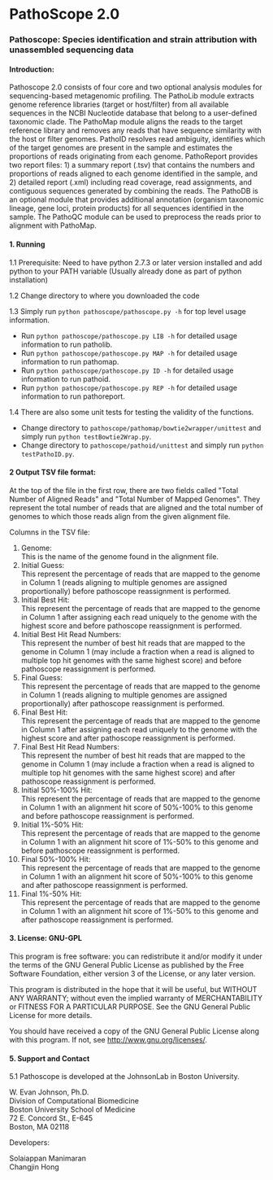 PathoScope 2.0
==========

### Pathoscope: Species identification and strain attribution with unassembled sequencing data


#### Introduction:
Pathoscope 2.0 consists of four core and two optional analysis modules for sequencing-based metagenomic profiling. The PathoLib module extracts genome reference libraries (target or host/filter) from all available sequences in the NCBI Nucleotide database that belong to a user-defined taxonomic clade. The PathoMap module aligns the reads to the target reference library and removes any reads that have sequence similarity with the host or filter genomes. PathoID resolves read ambiguity, identifies which of the target genomes are present in the sample and estimates the proportions of reads originating from each genome. PathoReport provides two report files: 1) a summary report (.tsv) that contains the numbers and proportions of reads aligned to each genome identified in the sample, and 2) detailed report (.xml) including read coverage, read assignments, and contiguous sequences generated by combining the reads. The PathoDB is an optional module that provides additional annotation (organism taxonomic lineage, gene loci, protein products) for all sequences identified in the sample. The PathoQC module can be used to preprocess the reads prior to alignment with PathoMap.


#### 1. Running

1.1 Prerequisite: Need to have python 2.7.3 or later version installed and add python to your PATH variable (Usually already done as part of python installation)
    
1.2 Change directory to where you downloaded the code 

1.3 Simply run `python pathoscope/pathoscope.py -h` for top level usage information.

- Run `python pathoscope/pathoscope.py LIB -h` for detailed usage information to run patholib.
- Run `python pathoscope/pathoscope.py MAP -h` for detailed usage information to run pathomap.
- Run `python pathoscope/pathoscope.py ID -h` for detailed usage information to run pathoid.
- Run `python pathoscope/pathoscope.py REP -h` for detailed usage information to run pathoreport.

1.4 There are also some unit tests for testing the validity of the functions. 

- Change directory to `pathoscope/pathomap/bowtie2wrapper/unittest` and simply run `python testBowtie2Wrap.py`.
- Change directory to `pathoscope/pathoid/unittest` and simply run `python testPathoID.py`.


####  2 Output TSV file format:

At the top of the file in the first row, there are two fields called "Total Number of Aligned Reads" and "Total Number of Mapped Genomes". They represent the total number of reads that are aligned and the total number of genomes to which those reads align from the given alignment file.

Columns in the TSV file:

1. Genome:  
This is the name of the genome found in the alignment file.
2. Initial Guess:  
This represent the percentage of reads that are mapped to the genome in Column 1 (reads aligning to multiple genomes are assigned proportionally) before pathoscope reassignment is performed.
3. Initial Best Hit:  
This represent the percentage of reads that are mapped to the genome in Column 1 after assigning each read uniquely to the genome with the highest score and before pathoscope reassignment is performed.
4. Initial Best Hit Read Numbers:  
This represent the number of best hit reads that are mapped to the genome in Column 1 (may include a fraction when a read is aligned to multiple top hit genomes with the same highest score) and before pathoscope reassignment is performed.
5. Final Guess:  
This represent the percentage of reads that are mapped to the genome in Column 1 (reads aligning to multiple genomes are assigned proportionally) after pathoscope reassignment is performed.
6. Final Best Hit:  
This represent the percentage of reads that are mapped to the genome in Column 1 after assigning each read uniquely to the genome with the highest score and after pathoscope reassignment is performed.
7. Final Best Hit Read Numbers:  
This represent the number of best hit reads that are mapped to the genome in Column 1 (may include a fraction when a read is aligned to multiple top hit genomes with the same highest score) and after pathoscope reassignment is performed.
8. Initial 50%-100% Hit:  
This represent the percentage of reads that are mapped to the genome in Column 1 with an alignment hit score of 50%-100% to this genome and before pathoscope reassignment is performed.
9. Initial 1%-50% Hit:  
This represent the percentage of reads that are mapped to the genome in Column 1 with an alignment hit score of 1%-50% to this genome and before pathoscope reassignment is performed.
10. Final 50%-100% Hit:  
This represent the percentage of reads that are mapped to the genome in Column 1 with an alignment hit score of 50%-100% to this genome and after pathoscope reassignment is performed.
11. Final 1%-50% Hit:  
This represent the percentage of reads that are mapped to the genome in Column 1 with an alignment hit score of 1%-50% to this genome and after pathoscope reassignment is performed.

####  3. License: GNU-GPL

This program is free software: you can redistribute it and/or modify it under the terms of the GNU General Public License as published by the Free Software Foundation, either version 3 of the License, or any later version.

This program is distributed in the hope that it will be useful, but WITHOUT ANY WARRANTY; without even the implied warranty of MERCHANTABILITY or FITNESS FOR A PARTICULAR PURPOSE.  See the GNU General Public License for more details.
    
You should have received a copy of the GNU General Public License along with this program.  If not, see <http://www.gnu.org/licenses/>.

####  5. Support and Contact

5.1 Pathoscope is developed at the JohnsonLab in Boston University.

W. Evan Johnson, Ph.D.  
Division of Computational Biomedicine  
Boston University School of Medicine  
72 E. Concord St., E-645  
Boston, MA 02118  

Developers:

Solaiappan Manimaran  
Changjin Hong
